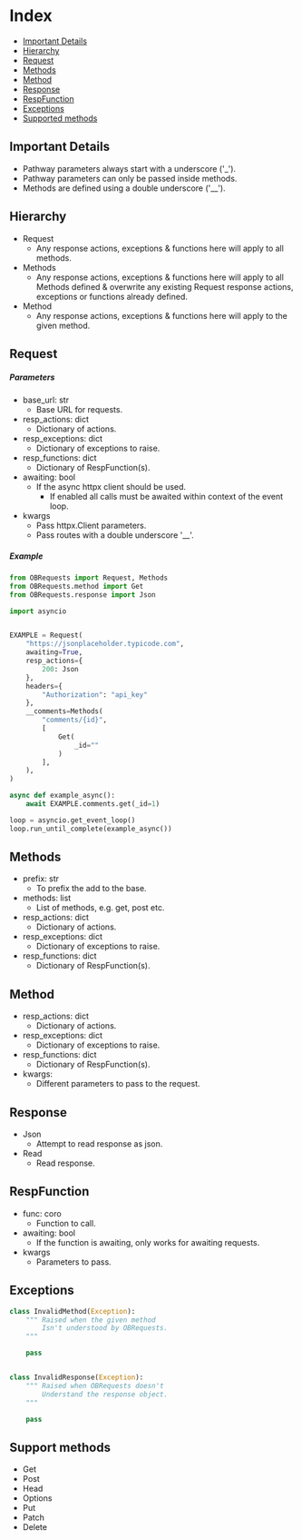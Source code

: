 # Index
- [Important Details](#important-details)
- [Hierarchy](#hierarchy)
- [Request](#request)
- [Methods](#methods)
- [Method](#method)
- [Response](#response)
- [RespFunction](#RespFunction)
- [Exceptions](#exceptions)
- [Supported methods](support-methods)

## Important Details
- Pathway parameters always start with a underscore ('_').
- Pathway parameters can only be passed inside methods.
- Methods are defined using a double underscore ('__').

## Hierarchy
- Request
    - Any response actions, exceptions & functions here will apply to all methods.
- Methods
    - Any response actions, exceptions & functions here will apply to all Methods defined & overwrite any existing Request  response actions, exceptions or functions already defined.
- Method 
    -  Any response actions, exceptions & functions here will apply to the given method.

## Request
##### Parameters
- base_url: str
    - Base URL for requests.
- resp_actions: dict
    - Dictionary of actions.
- resp_exceptions: dict
    - Dictionary of exceptions to raise.
- resp_functions: dict
    - Dictionary of RespFunction(s).
- awaiting: bool
    - If the async httpx client should be used.
        - If enabled all calls must be awaited within context of the event loop.
- kwargs
    - Pass httpx.Client parameters.
    - Pass routes with a double underscore '__'.

##### Example
```python
from OBRequests import Request, Methods
from OBRequests.method import Get
from OBRequests.response import Json

import asyncio


EXAMPLE = Request(
    "https://jsonplaceholder.typicode.com",
    awaiting=True,
    resp_actions={
        200: Json
    },
    headers={
        "Authorization": "api_key"
    },
    __comments=Methods(
        "comments/{id}",
        [
            Get(
                _id=""
            )
        ],
    ),
)

async def example_async():
    await EXAMPLE.comments.get(_id=1)

loop = asyncio.get_event_loop()
loop.run_until_complete(example_async())
```

## Methods
- prefix: str
    - To prefix the add to the base.
- methods: list
    - List of methods, e.g. get, post etc.
- resp_actions: dict
    - Dictionary of actions.
- resp_exceptions: dict
    - Dictionary of exceptions to raise.
- resp_functions: dict
    - Dictionary of RespFunction(s).


## Method
- resp_actions: dict
    - Dictionary of actions.
- resp_exceptions: dict
    - Dictionary of exceptions to raise.
- resp_functions: dict
    - Dictionary of RespFunction(s).
- kwargs:
    - Different parameters to pass to the request.

## Response
- Json
    - Attempt to read response as json.
- Read
    - Read response.

## RespFunction
- func: coro
    - Function to call.
- awaiting: bool
    - If the function is awaiting, only works for awaiting requests.
- kwargs
    - Parameters to pass.

## Exceptions
```python
class InvalidMethod(Exception):
    """ Raised when the given method
        Isn't understood by OBRequests.
    """

    pass


class InvalidResponse(Exception):
    """ Raised when OBRequests doesn't
        Understand the response object.
    """

    pass
```

## Support methods
- Get
- Post
- Head
- Options
- Put
- Patch
- Delete